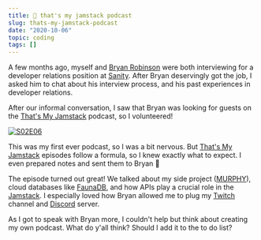 ```yaml
---
title: 🍓 that's my jamstack podcast
slug: thats-my-jamstack-podcast
date: "2020-10-06"
topic: coding
tags: []
---
```


A few months ago, myself and [Bryan Robinson][twitter] were both interviewing for a developer relations position at [Sanity][sanity]. After Bryan deservingly got the job, I asked him to chat about his interview process, and his past experiences in developer relations.

After our informal conversation, I saw that Bryan was looking for guests on the [That's My Jamstack][podcast] podcast, so I volunteered!

[![S02E06][thumbnail]][episode]

This was my first ever podcast, so I was a bit nervous. But [That's My Jamstack][podcast] episodes follow a formula, so I knew exactly what to expect. I even prepared notes and sent them to Bryan 🤣

The episode turned out great! We talked about my side project ([MURPHY][murphy]), cloud databases like [FaunaDB][fauna], and how APIs play a crucial role in the [Jamstack][jamstack]. I especially loved how Bryan allowed me to plug my [Twitch][twitch] channel and [Discord][discord] server.

As I got to speak with Bryan more, I couldn't help but think about creating my own podcast. What do y'all think? Should I add it to the to do list?

[twitch]: https://twitch.tv/bradgarropy
[discord]: https://bradgarropy.com/discord
[jamstack]: https://jamstack.org
[fauna]: https://fauna.com
[murphy]: https://murphy.bradgarropy.com
[thumbnail]: https://res.cloudinary.com/bradgarropy/image/upload/f_auto,q_auto/bradgarropy.com/posts/thats-my-jamstack.png
[sanity]: https://sanity.io
[episode]: https://thatsmyjamstack.com/posts/brad-garropy
[podcast]: https://thatsmyjamstack.com
[twitter]: https://twitter.com/brob
